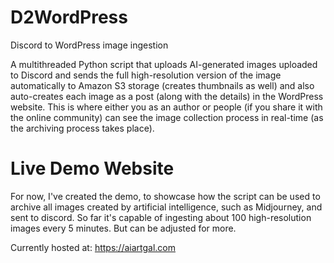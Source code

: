 # D2WordPress
Discord to WordPress image ingestion


A multithreaded Python script that uploads AI-generated images uploaded to Discord and sends the full high-resolution version of the image automatically to Amazon S3 storage (creates thumbnails as well) and also auto-creates each image as a post (along with the details) in the WordPress website. This is where either you as an author or people (if you share it with the online community) can see the image collection process in real-time (as the archiving process takes place). 

# Live Demo Website
For now, I've created the demo, to showcase how the script can be used to archive all images created by artificial intelligence, such as Midjourney, and sent to discord. So far it's capable of ingesting about 100 high-resolution images every 5 minutes. But can be adjusted for more. 

Currently hosted at: https://aiartgal.com 
